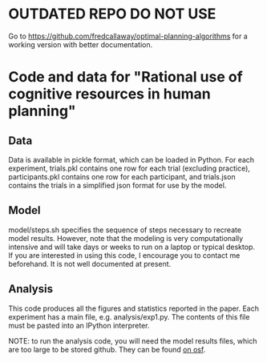 # OUTDATED REPO DO NOT USE

Go to https://github.com/fredcallaway/optimal-planning-algorithms for a working version with better documentation.



# Code and data for "Rational use of cognitive resources in human planning"

## Data
Data is available in pickle format, which can be loaded in Python. For each experiment, trials.pkl contains one row for each trial (excluding practice), participants.pkl contains one row for each participant, and trials.json contains the trials in a simplified json format for use by the model.

## Model
model/steps.sh specifies the sequence of steps necessary to recreate model results. However, note that the modeling is very computationally intensive and will take days or weeks to run on a laptop or typical desktop. If you are interested in using this code, I encourage you to contact me beforehand. It is not well documented at present.

## Analysis
This code produces all the figures and statistics reported in the paper. Each experiment has a main file, e.g. analysis/exp1.py. The contents of this file must be pasted into an IPython interpreter.

NOTE: to run the analysis code, you will need the model results files, which are too large to be stored github. They can be found [on osf](https://osf.io/6venh/).
